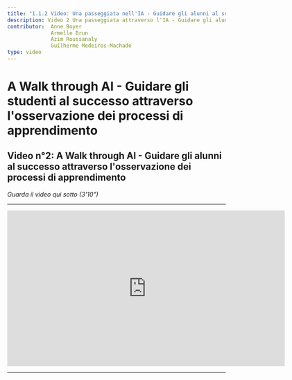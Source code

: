 ```yaml
---
title: "1.1.2 Video: Una passeggiata nell'IA - Guidare gli alunni al successo".
description: Video 2 Una passeggiata attraverso l'IA - Guidare gli alunni al successo attraverso l'osservazione dei processi di apprendimento
contributor:  Anne Boyer
              Armelle Brun
              Azim Roussanaly
              Guilherme Medeiros-Machado
type: video
---
```

# A Walk through AI - Guidare gli studenti al successo attraverso l'osservazione dei processi di apprendimento
## Video n°2: A Walk through AI - Guidare gli alunni al successo attraverso l'osservazione dei processi di apprendimento
*Guarda il video qui sotto (3'10")*

----------
<center><iframe width="640" height="360" src="https://www.youtube.com/embed/ESx1tF64iZk?rel=0&showinfo=0&cc_load_policy=1&hl=fr&modestbranding=1" frameborder="0" allowfullscreen></iframe></center>

-----------
